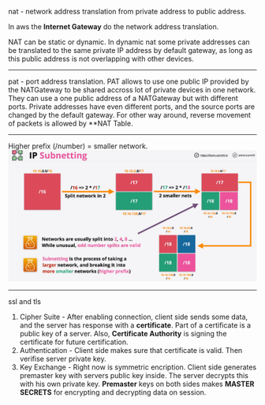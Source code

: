 nat - network address translation
from private address to public address.

 In aws the **Internet Gateway** do the network address translation.

 NAT can be static or dynamic. In dynamic nat some private addresses can be translated to the same private IP address by default gateway, as long as this public address is not overlapping with other devices.

 ------------------

 pat - port address translation.
 PAT allows to use one public IP provided by the NATGateway to be shared accross lot of private devices in one network. They can use a one public address of a NATGateway but with different ports.
 Private addresses have even different ports, and the source ports are changed by the default gateway.
 For other way around, reverse movement of packets is allowed by **NAT Table.

 -------------

Higher prefix (/number) = smaller network. 
![Alt text](image-2.png)

---------------
ssl and tls

1. Cipher Suite - After enabling connection, client side sends some data, and the server has response with a **certificate**. Part of a certificate is a public key of a server. Also, **Certificate Authority** is signing the certificate for future certification.
2. Authentication - Client side makes sure that certificate is valid. Then verifise server private key. 
3. Key Exchange - Right now is symmetric encription. Client side generates premaster key with servers public key inside. The server decrypts this with his own private key. **Premaster** keys on both sides makes **MASTER SECRETS** for encrypting and decrypting data on session.
